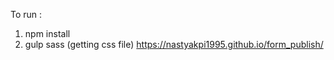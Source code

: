 To run :
1. npm install
2. gulp sass (getting css file)
https://nastyakpi1995.github.io/form_publish/
